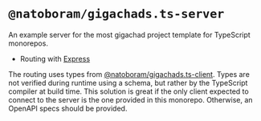 # `@natoboram/gigachads.ts-server`

An example server for the most gigachad project template for TypeScript monorepos.

- Routing with [Express](https://github.com/expressjs/express)

The routing uses types from [@natoboram/gigachads.ts-client](https://github.com/NatoBoram/gigachads.ts/tree/main/packages/client). Types are not verified during runtime using a schema, but rather by the TypeScript compiler at build time. This solution is great if the only client expected to connect to the server is the one provided in this monorepo. Otherwise, an OpenAPI specs should be provided.

